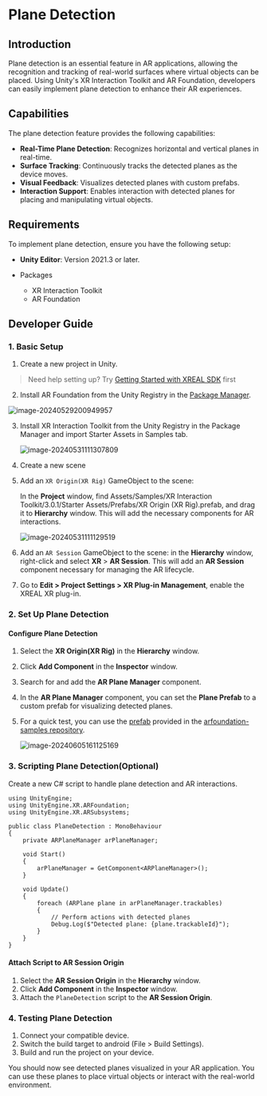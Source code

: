 # Plane Detection

## Introduction

Plane detection is an essential feature in AR applications, allowing the recognition and tracking of real-world surfaces where virtual objects can be placed. Using Unity's XR Interaction Toolkit and AR Foundation, developers can easily implement plane detection to enhance their AR experiences.

## Capabilities

The plane detection feature provides the following capabilities:

- **Real-Time Plane Detection**: Recognizes horizontal and vertical planes in real-time.
- **Surface Tracking**: Continuously tracks the detected planes as the device moves.
- **Visual Feedback**: Visualizes detected planes with custom prefabs.
- **Interaction Support**: Enables interaction with detected planes for placing and manipulating virtual objects.

## Requirements

To implement plane detection, ensure you have the following setup:

- **Unity Editor**: Version 2021.3 or later.
- Packages

  - XR Interaction Toolkit
  - AR Foundation

## Developer Guide

### 1. Basic Setup

1. Create a new project in Unity.

> Need help setting up? Try [Getting Started with XREAL SDK](./01_Getting%20Started%20with%20XREAL%20SDK.md) first 

2. Install AR Foundation from the Unity Registry in the [Package Manager](https://docs.unity3d.com/Manual/upm-ui.html).

![image-20240529200949957](https://raw.githubusercontent.com/dengxian-xreal/Images/main/image-20240529200949957.png)

3. Install XR Interaction Toolkit from the Unity Registry in the Package Manager and import Starter Assets in Samples tab.

   ![image-20240531111307809](https://raw.githubusercontent.com/dengxian-xreal/Images/main/image-20240531111307809.png)

4. Create a new scene 

5. Add an `XR Origin(XR Rig)` GameObject to the scene: 

   In the **Project** window, find Assets/Samples/XR Interaction Toolkit/3.0.1/Starter Assets/Prefabs/XR Origin (XR Rig).prefab, and drag it to **Hierarchy** window. This will add the necessary components for AR interactions.

   ![image-20240531111129519](https://raw.githubusercontent.com/dengxian-xreal/Images/main/image-20240531111129519.png)

6. Add an `AR Session` GameObject to the scene: in the **Hierarchy** window, right-click and select **XR** > **AR Session**. This will add an **AR Session** component necessary for managing the AR lifecycle.

7. Go to **Edit > Project Settings > XR Plug-in Management**, enable the XREAL XR plug-in.

### 2. Set Up Plane Detection

#### Configure Plane Detection

1. Select the **XR Origin(XR Rig)** in the **Hierarchy** window.
2. Click **Add Component** in the **Inspector** window.
3. Search for and add the **AR Plane Manager** component.
4. In the **AR Plane Manager** component, you can set the **Plane Prefab** to a custom prefab for visualizing detected planes.

5. For a quick test, you can use the [prefab](./assets/AR%20Feathered%20Plane.prefab) provided in the [arfoundation-samples repository](https://github.com/Unity-Technologies/arfoundation-samples). 

    ![image-20240605161125169](https://raw.githubusercontent.com/dengxian-xreal/Images/main/image-20240605161125169.png)

### 3. Scripting Plane Detection(Optional)

Create a new C# script to handle plane detection and AR interactions.

```
using UnityEngine;
using UnityEngine.XR.ARFoundation;
using UnityEngine.XR.ARSubsystems;

public class PlaneDetection : MonoBehaviour
{
    private ARPlaneManager arPlaneManager;

    void Start()
    {
        arPlaneManager = GetComponent<ARPlaneManager>();
    }

    void Update()
    {
        foreach (ARPlane plane in arPlaneManager.trackables)
        {
            // Perform actions with detected planes
            Debug.Log($"Detected plane: {plane.trackableId}");
        }
    }
}
```

#### Attach Script to AR Session Origin

1. Select the **AR Session Origin** in the **Hierarchy** window.
2. Click **Add Component** in the **Inspector** window.
3. Attach the `PlaneDetection` script to the **AR Session Origin**.

### 4. Testing Plane Detection

1. Connect your compatible device.
2. Switch the build target to android (File > Build Settings).
3. Build and run the project on your device.

You should now see detected planes visualized in your AR application. You can use these planes to place virtual objects or interact with the real-world environment.
